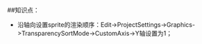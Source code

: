 ##知识点：

* 沿轴向设置sprite的渲染顺序：Edit->ProjectSettings->Graphics->TransparencySortMode->CustomAxis->Y轴设置为1；

